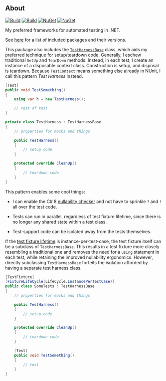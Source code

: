 ## About

[![Build](https://github.com/sharpjs/Subatomix.Testing/workflows/Build/badge.svg)](https://github.com/sharpjs/Subatomix.Testing/actions)
[![Build](https://img.shields.io/badge/coverage-100%25-brightgreen.svg)](https://github.com/sharpjs/Mixer/actions)
[![NuGet](https://img.shields.io/nuget/v/Subatomix.Testing.svg)](https://www.nuget.org/packages/Subatomix.Testing)
[![NuGet](https://img.shields.io/nuget/dt/Subatomix.Testing.svg)](https://www.nuget.org/packages/Subatomix.Testing)

My preferred frameworks for automated testing in .NET.

See [here](https://github.com/sharpjs/Subatomix.Testing/blob/main/Subatomix.Testing/Subatomix.Testing.csproj)
for a list of included packages and their versions.

This package also includes the
[`TestHarnessBase`](https://github.com/sharpjs/Subatomix.Testing/blob/main/Subatomix.Testing/TestHarnessBase.cs)
class, which aids my preferred technique for setup/teardown code.  Generally, I
eschew traditional `SetUp` and `TearDown` methods.  Instead, in each test, I
create an instance of a disposable context class.  Construction is setup, and
disposal is teardown.  Because `TestContext` means something else already in
NUnit, I call this pattern *Test Harness* instead.

```csharp
[Test]
public void TestSomething()
{
    using var h = new TestHarness();

    // rest of test
}

private class TestHarness : TestHarnessBase
{
    // properties for mocks and things

    public TestHarness()
    {
        // setup code
    }

    protected override CleanUp()
    {
        // teardown code
    }
}
```

This pattern enables some cool things:

- I can enable the C# 8
  [nullability checker](https://docs.microsoft.com/en-us/dotnet/csharp/nullable-references)
  and not have to sprinkle `?` and `!` all over the test code.

- Tests can run in parallel, regardless of test fixture lifetime, since there
  is no longer any shared state within a test class.

- Test-support code can be isolated away from the tests themselves.

If the
[test fixture lifetime](https://docs.nunit.org/articles/nunit/writing-tests/attributes/fixturelifecycle.html)
is instance-per-test-case, the test fixture itself can be a subclass of
`TestHarnessBase`.  This results in a test fixture more closely resembling a
traditional one and removes the need for a `using` statement in each test,
while retaining the improved nullability ergonomics.  However, directly
subclassing `TestHarnessBase` forfeits the isolation afforded by having a
separate test harness class.

```csharp
[TestFixture]
[FixtureLifeCycle(LifeCycle.InstancePerTestCase)]
public class SomeTests : TestHarnessBase
{
    // properties for mocks and things

    public TestHarness()
    {
        // setup code
    }

    protected override CleanUp()
    {
        // teardown code
    }

    [Test]
    public void TestSomething()
    {
        // test
    }
}
```

<!--
  Copyright Subatomix Research Inc.
  SPDX-License-Identifier: MIT
-->
